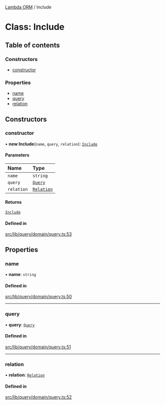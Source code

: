 [Lambda ORM](../README.md) / Include

# Class: Include

## Table of contents

### Constructors

- [constructor](Include.md#constructor)

### Properties

- [name](Include.md#name)
- [query](Include.md#query)
- [relation](Include.md#relation)

## Constructors

### constructor

• **new Include**(`name`, `query`, `relation`): [`Include`](Include.md)

#### Parameters

| Name | Type |
| :------ | :------ |
| `name` | `string` |
| `query` | [`Query`](Query.md) |
| `relation` | [`Relation`](../interfaces/Relation.md) |

#### Returns

[`Include`](Include.md)

#### Defined in

[src/lib/query/domain/query.ts:53](https://github.com/FlavioLionelRita/lambdaorm/blob/ade761b9/src/lib/query/domain/query.ts#L53)

## Properties

### name

• **name**: `string`

#### Defined in

[src/lib/query/domain/query.ts:50](https://github.com/FlavioLionelRita/lambdaorm/blob/ade761b9/src/lib/query/domain/query.ts#L50)

___

### query

• **query**: [`Query`](Query.md)

#### Defined in

[src/lib/query/domain/query.ts:51](https://github.com/FlavioLionelRita/lambdaorm/blob/ade761b9/src/lib/query/domain/query.ts#L51)

___

### relation

• **relation**: [`Relation`](../interfaces/Relation.md)

#### Defined in

[src/lib/query/domain/query.ts:52](https://github.com/FlavioLionelRita/lambdaorm/blob/ade761b9/src/lib/query/domain/query.ts#L52)

